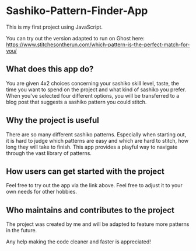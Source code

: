 # Sashiko-Pattern-Finder-App
This is my first project using JavaScript.

You can try out the version adapted to run on Ghost here: https://www.stitchesontherun.com/which-pattern-is-the-perfect-match-for-you/

## What does this app do?
You are given 4x2 choices concerning your sashiko skill level, taste, the time you want to spend on the project and what kind of sashiko you prefer.
When you've selected four different options, you will be transferred to a blog post that suggests a sashiko pattern you could stitch.

## Why the project is useful
There are so many different sashiko patterns. Especially when starting out, it is hard to judge which patterns are easy and which are hard to stitch, how long they will take to finish.
This app provides a playful way to navigate through the vast library of patterns.

## How users can get started with the project
Feel free to try out the app via the link above. Feel free to adjust it to your own needs for other hobbies.

## Who maintains and contributes to the project
The project was created by me and will be adapted to feature more patterns in the future.

Any help making the code cleaner and faster is appreciated!
